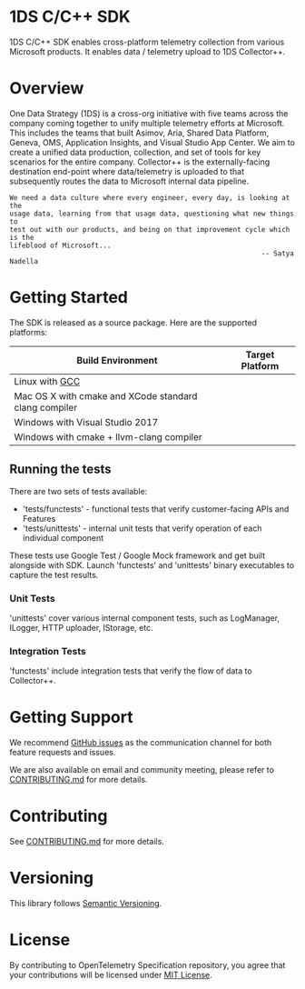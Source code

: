 # 1DS C/C++ SDK

1DS C/C++ SDK enables cross-platform telemetry collection from various Microsoft products. It enables data / telemetry upload to 1DS Collector++.

# Overview

One Data Strategy (1DS) is a cross-org initiative with five teams across the
company coming together to unify multiple telemetry efforts at Microsoft. This
includes the teams that built Asimov, Aria, Shared Data Platform, Geneva, OMS,
Application Insights, and Visual Studio App Center. We aim to create a unified
data production, collection, and set of tools for key scenarios for the entire
company. Collector++ is the externally-facing destination end-point where
data/telemetry is uploaded to that subsequently routes the data to Microsoft
internal data pipeline.

```
We need a data culture where every engineer, every day, is looking at the
usage data, learning from that usage data, questioning what new things to
test out with our products, and being on that improvement cycle which is the
lifeblood of Microsoft...
                                                              -- Satya Nadella
```

# Getting Started

The SDK is released as a source package. Here are the supported platforms:

| Build Environment                                     | Target Platform |
| ----------------------------------------------------- | --------------- |
| Linux with [GCC](https://gcc.gnu.org/)                |                 |
| Mac OS X with cmake and XCode standard clang compiler |                 |
| Windows with Visual Studio 2017                       |                 |
| Windows with cmake + llvm-clang compiler              |                 |

## Running the tests

There are two sets of tests available:
* 'tests/functests' - functional tests that verify customer-facing APIs and Features
* 'tests/unittests' - internal unit tests that verify operation of each individual component

These tests use Google Test / Google Mock framework and get built alongside with SDK.
Launch 'functests' and 'unittests' binary executables to capture the test results.

### Unit Tests

'unittests' cover various internal component tests, such as LogManager, ILogger, HTTP uploader, IStorage, etc.

### Integration Tests

'functests' include integration tests that verify the flow of data to Collector++.

# Getting Support

We recommend [GitHub issues](https://github.com/microsoft/cpp_client_telemetry/issues)
as the communication channel for both feature requests and issues.

We are also available on email and community meeting, please refer to [CONTRIBUTING.md](CONTRIBUTING.md)
for more details.


# Contributing

See [CONTRIBUTING.md](CONTRIBUTING.md) for more details.

# Versioning

This library follows [Semantic Versioning](http://semver.org/).

# License

By contributing to OpenTelemetry Specification repository, you agree that
your contributions will be licensed under [MIT License](LICENSE).
